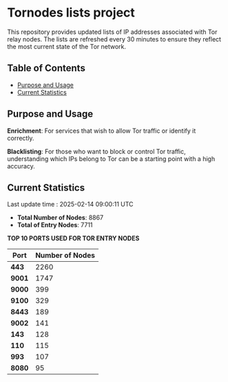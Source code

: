 # Tornodes lists project

This repository provides updated lists of IP addresses associated with Tor relay nodes. The lists are refreshed every 30 minutes to ensure they reflect the most current state of the Tor network.

## Table of Contents

- [Purpose and Usage](#purpose-and-usage)
- [Current Statistics](#current-statistics)


## Purpose and Usage

**Enrichment**: For services that wish to allow Tor traffic or identify it correctly.

**Blacklisting**: For those who want to block or control Tor traffic, understanding which IPs belong to Tor can be a starting point with a high accuracy.

## Current Statistics

Last update time : 2025-02-14 09:00:11 UTC

- **Total Number of Nodes**: 8867
- **Total of Entry Nodes**: 7711

**TOP 10 PORTS USED FOR TOR ENTRY NODES**

| **Port** | **Number of Nodes** |
|------|-----------------|
| **443**   | 2260  |
| **9001**   | 1747  |
| **9000**   | 399  |
| **9100**   | 329  |
| **8443**   | 189  |
| **9002**   | 141  |
| **143**   | 128  |
| **110**   | 115  |
| **993**   | 107  |
| **8080**   | 95  |

